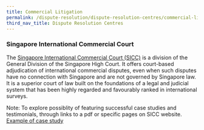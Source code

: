 ```yaml
---
title: Commercial Litigation
permalink: /dispute-resolution/dispute-resolution-centres/commercial-litigation/
third_nav_title: Dispute Resolution Centres 
---
```


### Singapore International Commercial Court

The [Singapore International Commercial Court (SICC)](https://www.sicc.gov.sg/) is a division of the General Division of the Singapore High Court. It offers court-based adjudication of international commercial disputes, even when such disputes have no connection with Singapore and are not governed by Singapore law. It is a superior court of law built on the foundations of a legal and judicial system that has been highly regarded and favourably ranked in international surveys.

Note: To explore possiblity of featuring successful case studies and testimonials, through links to a pdf or specific pages on SICC website.
[Example of case study](/files/sicc-testimonials-case-studies.pdf)





